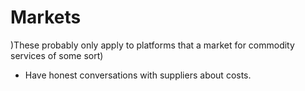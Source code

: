 <!-- TITLE: Markets -->
<!-- SUBTITLE: A quick summary of Markets -->

# Markets

)These probably only apply to platforms that a market for commodity services of some sort)

* Have honest conversations with suppliers about costs. 